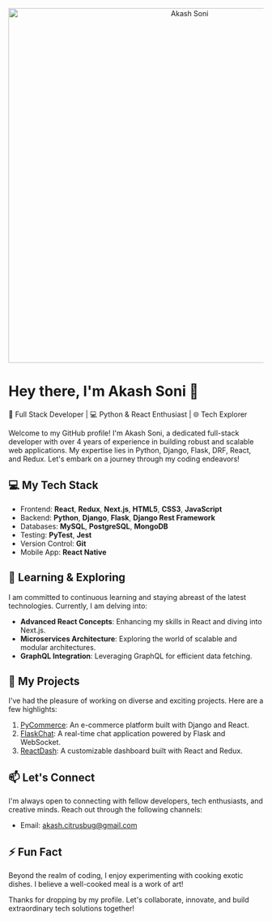 <p align="center">
  <img src="https://media.giphy.com/media/u1WhXLjwgcXpHJBMRM/giphy.gif" alt="Akash Soni" width="700"/>
</p>

# Hey there, I'm Akash Soni 👋

🚀 Full Stack Developer | 💻 Python & React Enthusiast | 🌐 Tech Explorer

Welcome to my GitHub profile! I'm Akash Soni, a dedicated full-stack developer with over 4 years of experience in building robust and scalable web applications. My expertise lies in Python, Django, Flask, DRF, React, and Redux. Let's embark on a journey through my coding endeavors!

## 💻 My Tech Stack

- Frontend: **React**, **Redux**, **Next.js**, **HTML5**, **CSS3**, **JavaScript**
- Backend: **Python**, **Django**, **Flask**, **Django Rest Framework**
- Databases: **MySQL**, **PostgreSQL**, **MongoDB**
- Testing: **PyTest**, **Jest**
- Version Control: **Git**
- Mobile App: **React Native**

## 🌱 Learning & Exploring

I am committed to continuous learning and staying abreast of the latest technologies. Currently, I am delving into:

- **Advanced React Concepts**: Enhancing my skills in React and diving into Next.js.
- **Microservices Architecture**: Exploring the world of scalable and modular architectures.
- **GraphQL Integration**: Leveraging GraphQL for efficient data fetching.

## 🚀 My Projects

I've had the pleasure of working on diverse and exciting projects. Here are a few highlights:

1. [PyCommerce](https://pycommerce.com/): An e-commerce platform built with Django and React.
2. [FlaskChat](https://flaskchat.io/): A real-time chat application powered by Flask and WebSocket.
3. [ReactDash](https://reactdash.app/): A customizable dashboard built with React and Redux.

## 📫 Let's Connect

I'm always open to connecting with fellow developers, tech enthusiasts, and creative minds. Reach out through the following channels:

- Email: akash.citrusbug@gmail.com 

## ⚡ Fun Fact

Beyond the realm of coding, I enjoy experimenting with cooking exotic dishes. I believe a well-cooked meal is a work of art!

Thanks for dropping by my profile. Let's collaborate, innovate, and build extraordinary tech solutions together!

